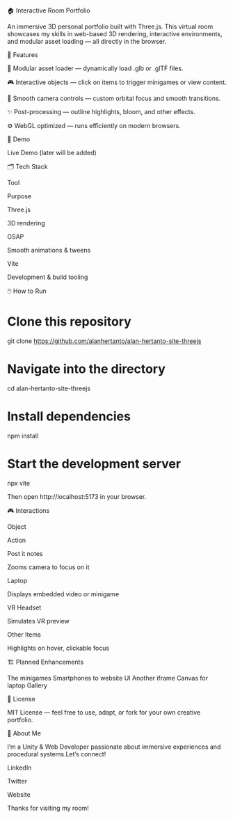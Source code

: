 🏠 Interactive Room Portfolio

An immersive 3D personal portfolio built with Three.js. This virtual room showcases my skills in web-based 3D rendering, interactive environments, and modular asset loading — all directly in the browser.

📌 Features

📂 Modular asset loader — dynamically load .glb or .glTF files.

🎮 Interactive objects — click on items to trigger minigames or view content.

🎥 Smooth camera controls — custom orbital focus and smooth transitions.

✨ Post-processing — outline highlights, bloom, and other effects.

⚙️ WebGL optimized — runs efficiently on modern browsers.

🚀 Demo

Live Demo (later will be added)



🗂️ Tech Stack

Tool

Purpose

Three.js

3D rendering

GSAP

Smooth animations & tweens

Vite

Development & build tooling

🖱️ How to Run

# Clone this repository
git clone https://github.com/alanhertanto/alan-hertanto-site-threejs

# Navigate into the directory
cd alan-hertanto-site-threejs

# Install dependencies
npm install

# Start the development server
npx vite

Then open http://localhost:5173 in your browser.

🎮 Interactions

Object

Action

Post it notes

Zooms camera to focus on it

Laptop

Displays embedded video or minigame

VR Headset

Simulates VR preview

Other Items

Highlights on hover, clickable focus

🏗️ Planned Enhancements

The minigames
Smartphones to website UI
Another iframe Canvas for laptop
Gallery

📄 License

MIT License — feel free to use, adapt, or fork for your own creative portfolio.

👋 About Me

I’m a Unity & Web Developer passionate about immersive experiences and procedural systems.Let’s connect!

LinkedIn

Twitter

Website

Thanks for visiting my room!